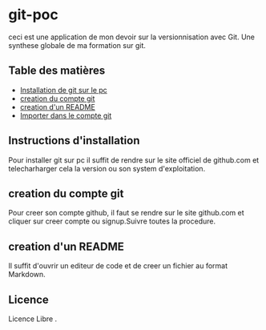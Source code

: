 # git-poc
ceci est une application de mon devoir sur la versionnisation avec Git. Une synthese globale de ma formation sur git.


## Table des matières

- [Installation de git sur le pc ](#instructions-d'installation)
- [creation du compte git](#utilisation)
- [creation d'un README](#contribution)
- [Importer dans le compte git](#licence)

## Instructions d'installation

Pour installer git sur pc il suffit de rendre sur le site officiel de github.com et telecharharger cela la version ou son system d'exploitation. 

## creation du compte git

Pour creer son compte github, il faut se rendre sur le site github.com et cliquer sur creer compte ou signup.Suivre toutes la procedure.

## creation d'un README

Il suffit d'ouvrir un editeur de code et de creer un fichier au format Markdown.

## Licence

Licence Libre .
